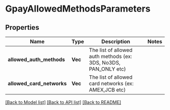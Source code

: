 # GpayAllowedMethodsParameters

## Properties

Name | Type | Description | Notes
------------ | ------------- | ------------- | -------------
**allowed_auth_methods** | **Vec<String>** | The list of allowed auth methods (ex: 3DS, No3DS, PAN_ONLY etc) | 
**allowed_card_networks** | **Vec<String>** | The list of allowed card networks (ex: AMEX,JCB etc) | 

[[Back to Model list]](../README.md#documentation-for-models) [[Back to API list]](../README.md#documentation-for-api-endpoints) [[Back to README]](../README.md)


